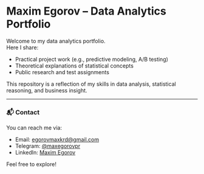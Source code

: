 # Maxim Egorov – Data Analytics Portfolio

Welcome to my data analytics portfolio.  
Here I share:

- Practical project work (e.g., predictive modeling, A/B testing)  
- Theoretical explanations of statistical concepts  
- Public research and test assignments  

This repository is a reflection of my skills in data analysis, statistical reasoning, and business insight.

---

### 📬 Contact

You can reach me via:  
- Email: [egorovmaxkrd@gmail.com](mailto:egorovmaxkrd@gmail.com)  
- Telegram: [@maxegorovpr](https://t.me/maxegorovpt)
- LinkedIn: [Maxim Egorov](https://www.linkedin.com/in/maxim-egorov)

Feel free to explore!
